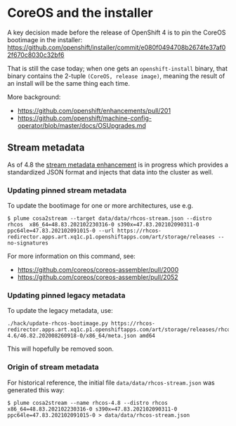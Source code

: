 # CoreOS and the installer

A key decision made before the release of OpenShift 4 is to pin the CoreOS bootimage in
the installer: https://github.com/openshift/installer/commit/e080f0494708b2674fe37af02f670c8030c32bf6

That is still the case today; when one gets an `openshift-install` binary, that
binary contains the 2-tuple `(CoreOS, release image)`, meaning the result of an
install will be the same thing each time.

More background:

 - https://github.com/openshift/enhancements/pull/201
 - https://github.com/openshift/machine-config-operator/blob/master/docs/OSUpgrades.md

## Stream metadata

As of 4.8 the [stream metadata enhancement](https://github.com/openshift/enhancements/blob/master/enhancements/coreos-bootimages.md)
is in progress which provides a standardized JSON format and injects
that data into the cluster as well.

### Updating pinned stream metadata


To update the bootimage for one or more architectures, use e.g.

```
$ plume cosa2stream --target data/data/rhcos-stream.json --distro rhcos  x86_64=48.83.202102230316-0 s390x=47.83.202102090311-0 ppc64le=47.83.202102091015-0 --url https://rhcos-redirector.apps.art.xq1c.p1.openshiftapps.com/art/storage/releases --no-signatures
```

For more information on this command, see:

- https://github.com/coreos/coreos-assembler/pull/2000 
- https://github.com/coreos/coreos-assembler/pull/2052

### Updating pinned legacy metadata

To update the legacy metadata, use:

```
./hack/update-rhcos-bootimage.py https://rhcos-redirector.apps.art.xq1c.p1.openshiftapps.com/art/storage/releases/rhcos-4.6/46.82.202008260918-0/x86_64/meta.json amd64
```

This will hopefully be removed soon.

### Origin of stream metadata


For historical reference, the initial file `data/data/rhcos-stream.json` was generated this way:

```
$ plume cosa2stream --name rhcos-4.8 --distro rhcos  x86_64=48.83.202102230316-0 s390x=47.83.202102090311-0 ppc64le=47.83.202102091015-0 > data/data/rhcos-stream.json
```
